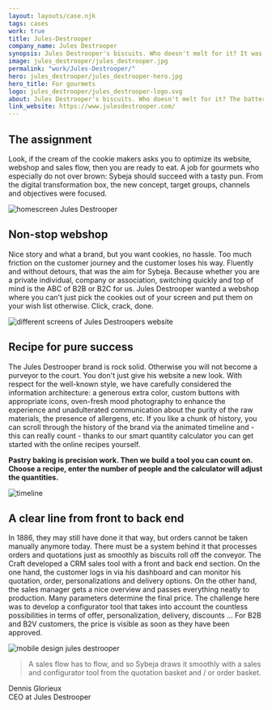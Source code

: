 ```yaml
---
layout: layouts/case.njk
tags: cases
work: true
title: Jules-Destrooper
company_name: Jules Destrooper
synopsis: Jules Destrooper's biscuits. Who doesn't melt for it? It was our job to convey the delicious taste.
image: jules_destrooper/jules_destrooper.jpg
permalink: "work/Jules-Destrooper/"
hero: jules_destrooper/jules_destrooper-hero.jpg
hero_title: For gourmets
logo: jules_destrooper/jules_destrooper-logo.svg
about: Jules Destrooper's biscuits. Who doesn't melt for it? The batter for the successful brand was already beaten in 1886, when Destrooper started a bakery slash spice business in Lo, West Flanders. He made almond bread from his spices that he gave to his customers. An idea that rose and rose and the rest is history.
link_website: https://www.julesdestrooper.com/
---
```


## The assignment

Look, if the cream of the cookie makers asks you to optimize its website, webshop and sales flow, then you are ready to eat. A job for gourmets who especially do not over brown: Sybeja should succeed with a tasty pun. From the digital transformation box, the new concept, target groups, channels and objectives were focused.

![homescreen Jules Destrooper](../../static/images/cases/jules_destrooper/jules_destrooper-homescreen.jpg)

## Non-stop webshop

Nice story and what a brand, but you want cookies, no hassle. Too much friction on the customer journey and the customer loses his way. Fluently and without detours, that was the aim for Sybeja. Because whether you are a private individual, company or association, switching quickly and top of mind is the ABC of B2B or B2C for us. Jules Destrooper wanted a webshop where you can't just pick the cookies out of your screen and put them on your wish list otherwise. Click, crack, done.

![different screens of Jules Destroopers website](../../static/images/cases/jules_destrooper/jules_destrooper-screens.jpg)

## Recipe for pure success

The Jules Destrooper brand is rock solid. Otherwise you will not become a purveyor to the court. You don't just give his website a new look. With respect for the well-known style, we have carefully considered the information architecture: a generous extra color, custom buttons with appropriate icons, oven-fresh mood photography to enhance the experience and unadulterated communication about the purity of the raw materials, the presence of allergens, etc. If you like a chunk of history, you can scroll through the history of the brand via the animated timeline and - this can really count - thanks to our smart quantity calculator you can get started with the online recipes yourself.

**Pastry baking is precision work. Then we build a tool you can count on. Choose a recipe, enter the number of people and the calculator will adjust the quantities.**

![timeline](../../static/images/cases/jules_destrooper/timeline.jpg)

## A clear line from front to back end
In 1886, they may still have done it that way, but orders cannot be taken manually anymore today. There must be a system behind it that processes orders and quotations just as smoothly as biscuits roll off the conveyor. The Craft developed a CRM sales tool with a front and back end section. On the one hand, the customer logs in via his dashboard and can monitor his quotation, order, personalizations and delivery options. On the other hand, the sales manager gets a nice overview and passes everything neatly to production. Many parameters determine the final price. The challenge here was to develop a configurator tool that takes into account the countless possibilities in terms of offer, personalization, delivery, discounts ... For B2B and B2V customers, the price is visible as soon as they have been approved.

![mobile design jules destrooper](../../static/images/cases/jules_destrooper/jules_destrooper-phones.png)

> A sales flow has to flow, and so Sybeja draws it smoothly with a sales and configurator tool from the quotation basket and / or order basket.

Dennis Glorieux <br>
CEO at Jules Destrooper